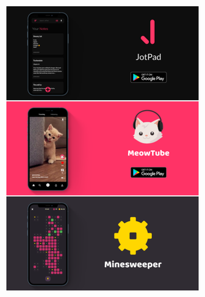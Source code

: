 <div align="center">
  <a href="https://play.google.com/store/apps/details?id=com.arjanaswal.jotpad"><img src="https://github.com/ArjanAswal/ArjanAswal/blob/main/images/jotpad.png" alt="JotPad" /></a>
  <a href="https://play.google.com/store/apps/details?id=com.meowtube"><img src="https://github.com/ArjanAswal/ArjanAswal/blob/main/images/meowtube.png" alt="MeowTube" /></a>
  <a href="https://play.google.com/store/apps/details?id=com.arjanaswal.minesweeper"><img src="https://github.com/ArjanAswal/ArjanAswal/blob/main/images/minesweeper.png" alt="Minesweeper" /></a>
</div>
